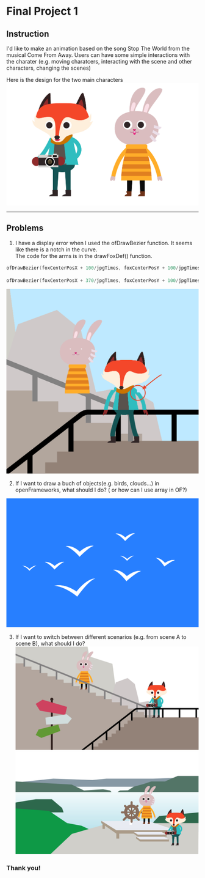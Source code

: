 # Final Project 1

## Instruction
I'd like to make an animation based on the song Stop The World from the musical Come From Away.
Users can have some simple interactions with the charater (e.g. moving charatcers, interacting with the scene and other characters, changing the scenes)

Here is the design for the two main characters <br/>
![](imgs/character.jpg)
___________
## Problems
1. I have a display error when I used the ofDrawBezier function. It seems like there is a notch in the curve.<br/>The code for the arms is in the drawFoxDef() function.
``` C++
ofDrawBezier(foxCenterPosX + 100/jpgTimes, foxCenterPosY + 100/jpgTimes, foxCenterPosX - 30/jpgTimes, foxCenterPosY + 100/jpgTimes, foxCenterPosX - 125/jpgTimes, foxCenterPosY + 400/jpgTimes, foxCenterPosX - 21, foxCenterPosY + 500/jpgTimes);

ofDrawBezier(foxCenterPosX + 370/jpgTimes, foxCenterPosY + 100/jpgTimes, foxCenterPosX + 470/jpgTimes, foxCenterPosY + 150/jpgTimes, foxCenterPosX + 600/jpgTimes, foxCenterPosY + 300/jpgTimes, foxCenterPosX + 600/jpgTimes, foxCenterPosY + 500/jpgTimes);
```

![error](imgs/error.png)

2. If I want to draw a buch of objects(e.g. birds, clouds...) in openFrameworks, what should I do? ( or how can I use array in OF?)

![bird](imgs/bird.png)

3. If I want to switch between different scenarios (e.g. from scene A to scene B), what should I do?
![scene A](imgs/sceneA.jpg)
![scene B](imgs/sceneB.jpg)


### Thank you!
